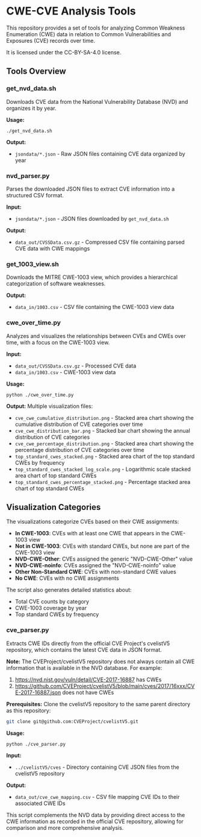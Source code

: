 # CWE-CVE Analysis Tools

This repository provides a set of tools for analyzing Common Weakness Enumeration (CWE) data in relation to Common Vulnerabilities and Exposures (CVE) records over time.

It is licensed under the CC-BY-SA-4.0 license.

## Tools Overview

### get_nvd_data.sh

Downloads CVE data from the National Vulnerability Database (NVD) and organizes it by year.

**Usage:**
```
./get_nvd_data.sh
```

**Output:**
- `jsondata/*.json` - Raw JSON files containing CVE data organized by year

### nvd_parser.py

Parses the downloaded JSON files to extract CVE information into a structured CSV format.

**Input:**
- `jsondata/*.json` - JSON files downloaded by `get_nvd_data.sh`

**Output:**
- `data_out/CVSSData.csv.gz` - Compressed CSV file containing parsed CVE data with CWE mappings

### get_1003_view.sh

Downloads the MITRE CWE-1003 view, which provides a hierarchical categorization of software weaknesses.

**Output:**
- `data_in/1003.csv` - CSV file containing the CWE-1003 view data

### cwe_over_time.py

Analyzes and visualizes the relationships between CVEs and CWEs over time, with a focus on the CWE-1003 view.

**Input:**
- `data_out/CVSSData.csv.gz` - Processed CVE data
- `data_in/1003.csv` - CWE-1003 view data

**Usage:**
```
python ./cwe_over_time.py
```

**Output:**
Multiple visualization files:
- `cve_cwe_cumulative_distribution.png` - Stacked area chart showing the cumulative distribution of CVE categories over time
- `cve_cwe_distribution_bar.png` - Stacked bar chart showing the annual distribution of CVE categories
- `cve_cwe_percentage_distribution.png` - Stacked area chart showing the percentage distribution of CVE categories over time
- `top_standard_cwes_stacked.png` - Stacked area chart of the top standard CWEs by frequency
- `top_standard_cwes_stacked_log_scale.png` - Logarithmic scale stacked area chart of top standard CWEs 
- `top_standard_cwes_percentage_stacked.png` - Percentage stacked area chart of top standard CWEs

## Visualization Categories

The visualizations categorize CVEs based on their CWE assignments:
- **In CWE-1003**: CVEs with at least one CWE that appears in the CWE-1003 view
- **Not in CWE-1003**: CVEs with standard CWEs, but none are part of the CWE-1003 view
- **NVD-CWE-Other**: CVEs assigned the generic "NVD-CWE-Other" value
- **NVD-CWE-noinfo**: CVEs assigned the "NVD-CWE-noinfo" value
- **Other Non-Standard CWE**: CVEs with non-standard CWE values
- **No CWE**: CVEs with no CWE assignments

The script also generates detailed statistics about:
- Total CVE counts by category
- CWE-1003 coverage by year
- Top standard CWEs by frequency

### cve_parser.py

Extracts CWE IDs directly from the official CVE Project's cvelistV5 repository, which contains the latest CVE data in JSON format.

**Note:**
The CVEProject/cvelistV5 repository does not always contain all CWE information that is available in the NVD database. For example:
1. https://nvd.nist.gov/vuln/detail/CVE-2017-16887 has CWEs
2. https://github.com/CVEProject/cvelistV5/blob/main/cves/2017/16xxx/CVE-2017-16887.json does not have CWEs

**Prerequisites:**
Clone the cvelistV5 repository to the same parent directory as this repository:
```bash
git clone git@github.com:CVEProject/cvelistV5.git
```

**Usage:**
```bash
python ./cve_parser.py
```

**Input:**
- `../cvelistV5/cves` - Directory containing CVE JSON files from the cvelistV5 repository

**Output:**
- `data_out/cve_cwe_mapping.csv` - CSV file mapping CVE IDs to their associated CWE IDs

This script complements the NVD data by providing direct access to the CWE information as recorded in the official CVE repository, allowing for comparison and more comprehensive analysis.
